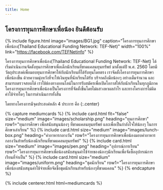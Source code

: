 ```yaml
---
title: Home
---
```


## โครงการทุนการศึกษาเพื่อน้อง ยินดีต้อนรับ

{%
  include figure.html
  image="images/BG1.jpg"
  caption="โครงการทุนการศึกษาเพื่อน้อง(Thailand Educational Funding Network: TEF-Net)"
  width="100%"
  link="https://facebook.com/TEFNetinfo"
%}

โครงการทุนการศึกษาเพื่อน้อง(Thailand Educational Funding Network: TEF-Net) ได้เริ่มดำเนินงานจัดตั้งทุนการศึกษาเพื่อเด็กนักเรียนที่ขาดแคลนทุนทรัพย์ มาตั้งแต่ปี พ.ศ. 2560 โดยมีวัตถุประสงค์เพื่อมอบทุนการศึกษาให้กับนักเรียนที่ได้รับทุนโดยตรง เราจัดตั้งโครงการทุนการศึกษาเพื่อน้องขึ้น ด้วยความมุ่งหวังที่จะให้เงินทุนที่นักเรียนได้รับ บริจาคถึงมือน้องๆ อย่างเต็มจำนวน และสามารถตรวจสอบได้ เราใช้ช่องทางออนไลน์ในการรับสมัครเพื่อเปิดโอกาสให้กับนักเรียนในทุกภูมิภาค โครงการทุนการศึกษาเพื่อน้องเป็นโครงการที่จัดตั้งขึ้นโดยไม่แสวงหาผลกำไร และทางโครงการไม่คิดค่าใช้จ่ายใดๆ ในการดำเนินการทั้งสิ้น

โดยทางโครงการมีจุดประสงค์หลัก 4 ประการ คือ
{:.center}

{% capture mediumcards %}
{%
  include card.html
  fit="false"
  size="medium"
  image="images/scholarship.png"
  heading="ทุนการศึกษา"
  row1="ทุนการศึกษา เพื่อสนับสนุนน้องๆ ที่ขาดแคลนทุนทรัพย์ และเพื่อเป็นกำลังใจให้น้องๆ ในการศึกษาเล่าเรียน"
%}
{%
  include card.html
  size="medium"
  image="images/lunch-box.png"
  heading="ค่าอาหารกลางวัน"
  row1="โครงการทุนการศึกษาเพื่อน้องมอบค่าอาหารกลางวันสำหรับน้องนักเรียนที่ขาดแคลนทุนทรัพย์"
%}
{%
  include card.html
  size="medium"
  image="images/pen.png"
  heading="อุปกรณ์การเรียน"
  row1="โครงการทุนการศึกษาเพื่อน้องสนับสนุนค่าใช้จ่ายของน้องๆนักเรียนเพื่อจัดซื้ออุปกรณ์การเรียนที่จำเป็น"
%}
{%
  include card.html
  size="medium"
  image="images/uniform.png"
  heading="ชุดนักเรียน"
  row1="โครงการทุนการศึกษาเพื่อน้องสนับสนุนค่าใช้จ่ายเพื่อจัดซื้อชุดนักเรียนสำหรับน้องๆที่ขาดแคลน"
%}
{% endcapture %}

{% include centerer.html html=mediumcards %}
